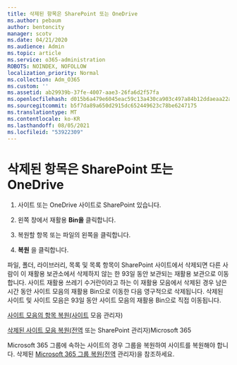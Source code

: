 ```yaml
---
title: 삭제된 항목은 SharePoint 또는 OneDrive
ms.author: pebaum
author: bentoncity
manager: scotv
ms.date: 04/21/2020
ms.audience: Admin
ms.topic: article
ms.service: o365-administration
ROBOTS: NOINDEX, NOFOLLOW
localization_priority: Normal
ms.collection: Adm_O365
ms.custom: ''
ms.assetid: ab29939b-37fe-4007-aae3-26fa6d2f57fa
ms.openlocfilehash: d015b6a479e6045eac59c13a430ca903c497a84b12ddaeaa22aeec9fae88f4e0
ms.sourcegitcommit: b5f7da89a650d2915dc652449623c78be6247175
ms.translationtype: MT
ms.contentlocale: ko-KR
ms.lasthandoff: 08/05/2021
ms.locfileid: "53922309"
---
```

# <a name="restore-deleted-items-from-sharepoint-or-onedrive"></a>삭제된 항목은 SharePoint 또는 OneDrive

1. 사이트 또는 OneDrive 사이트로 SharePoint 있습니다.
    
2. 왼쪽 창에서 재활용 **Bin을** 클릭합니다. 
    
3. 복원할 항목 또는 파일의 왼쪽을 클릭합니다.
    
4. **복원** 을 클릭합니다. 
    
파일, 폴더, 라이브러리, 목록 및 목록 항목이 SharePoint 사이트에서 삭제되면 다른 사람이 이 재활용 보관소에서 삭제하지 않는 한 93일 동안 보관되는 재활용 보관으로 이동합니다. 사이트 재활용 쓰레기 수거란이라고 하는 이 재활용 모음에서 삭제된 경우 남은 시간 동안 사이트 모음의 재활용 Bin으로 이동한 다음 영구적으로 삭제됩니다. 삭제된 사이트 및 사이트 모음은 93일 동안 사이트 모음의 재활용 Bin으로 직접 이동됩니다.
  
[사이트 모음의 항목 복원(사이트](https://go.microsoft.com/fwlink/?linkid=867800) 모음 관리자) 
  
[삭제된 사이트 모음 복원(전역](https://go.microsoft.com/fwlink/?linkid=867660) 또는 SharePoint 관리자)Microsoft 365 
  
Microsoft 365 그룹에 속하는 사이트의 경우 그룹을 복원하여 사이트를 복원해야 합니다. 삭제된 [Microsoft 365 그룹 복원(전역](https://go.microsoft.com/fwlink/?linkid=867802) 관리자)을 참조하세요. 
  

